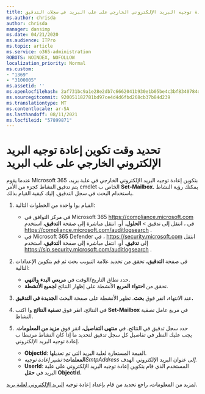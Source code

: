 ```yaml
---
title: تحديد إعادة توجيه البريد الإلكتروني الخارجي على علب البريد في سجلات التدقيق
ms.author: chrisda
author: chrisda
manager: dansimp
ms.date: 04/21/2020
ms.audience: ITPro
ms.topic: article
ms.service: o365-administration
ROBOTS: NOINDEX, NOFOLLOW
localization_priority: Normal
ms.custom:
- "1369"
- "3100005"
ms.assetid: ''
ms.openlocfilehash: 2af731bc9a1e28e2db7c6662041b930e1b05be4c3bf8340784d9ab87101c44af
ms.sourcegitcommit: 920051182781bd97ce4d4d6fbd268cb37b84d239
ms.translationtype: MT
ms.contentlocale: ar-SA
ms.lasthandoff: 08/11/2021
ms.locfileid: "57899871"
---
```

# <a name="identify-when-external-email-forwarding-is-configured-on-mailboxes"></a>تحديد وقت تكوين إعادة توجيه البريد الإلكتروني الخارجي على علب البريد

عندما يقوم Microsoft 365 بتكوين إعادة توجيه البريد الإلكتروني الخارجي في علبة بريد، يتم تدقيق النشاط كجزء من الأمر cmdlet الخاص ب **Set-Mailbox.** يمكنك رؤية النشاط باستخدام البحث في سجل التدقيق. إليك كيفية القيام بذلك.

1. القيام بوا واحدة من الخطوات التالية:
   - في مركز التوافق في Microsoft 365 <https://compliance.microsoft.com> في ، انتقل إلى تدقيق  \> **الحلول**. أو، انتقل مباشرة إلى صفحة **التدقيق،** استخدم <https://compliance.microsoft.com/auditlogsearch> .
   - في Microsoft 365 Defender في ، <https://security.microsoft.com> انتقل إلى **تدقيق**. أو، انتقل مباشرة إلى صفحة **التدقيق،** استخدم <https://sip.security.microsoft.com/auditlogsearch> .

2. في صفحة **التدقيق،** تحقق  من تحديد علامة التبويب بحث ثم قم بتكوين الإعدادات التالية:
   - حدد نطاق التاريخ/الوقت في **مربعي البدء** **والنهي.**
   - تحقق من **احتواء المربع** الأنشطة على إظهار النتائج **لجميع الأنشطة**.

3. عند الانتهاء، انقر فوق **بحث**. تظهر الأنشطة على صفحة البحث **الجديدة في التدقيق.**

4. في النتائج، انقر فوق **تصفية النتائج** وا اكتب **Set-Mailbox** في مربع عامل تصفية النشاط.

5. حدد سجل تدقيق في النتائج. في **منتهى التفاصيل،** انقر فوق **مزيد من المعلومات**. يجب عليك النظر في تفاصيل كل سجل تدقيق لتحديد ما إذا كان النشاط مرتبطا ب إعادة توجيه البريد الإلكتروني.

   - **ObjectId**: القيمة المستعارة لعلبة البريد التي تم تعديلها.
   - **المعلمات:** _تشير إعادة توجيهSmtpAddress إلى_ عنوان البريد الإلكتروني الهدف.
   - **UserId**: المستخدم الذي قام بتكوين إعادة توجيه البريد الإلكتروني على علبة البريد في **حقل ObjectId.**

لمزيد من المعلومات، راجع تحديد من قام بإعداد إعادة توجيه [البريد الإلكتروني لعلبة بريد](https://docs.microsoft.com/microsoft-365/compliance/auditing-troubleshooting-scenarios#determine-who-set-up-email-forwarding-for-a-mailbox).
